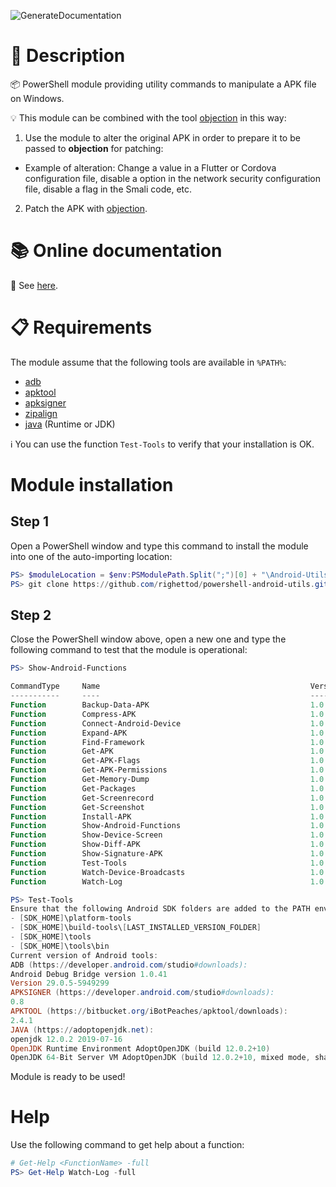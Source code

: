 ![GenerateDocumentation](https://github.com/righettod/powershell-android-utils/workflows/GenerateDocumentation/badge.svg?branch=master)

# 🤔 Description

📦 PowerShell module providing utility commands to manipulate a APK file on Windows.

💡 This module can be combined with the tool [objection](https://github.com/sensepost/objection) in this way:

1. Use the module to alter the original APK in order to prepare it to be passed to **objection** for patching:
 * Example of alteration: Change a value in a Flutter or Cordova configuration file, disable a option in the network security configuration file, disable a flag in the Smali code, etc.
2. Patch the APK with [objection](https://github.com/sensepost/objection/wiki/Patching-Android-Applications).

# 📚 Online documentation

:book: See [here](https://righettod.github.io/powershell-android-utils/).

# 📋 Requirements

The module assume that the following tools are available in `%PATH%`:

* [adb](https://developer.android.com/studio/command-line/adb)
* [apktool](https://ibotpeaches.github.io/Apktool/)
* [apksigner](https://developer.android.com/studio/command-line/apksigner)
* [zipalign](https://developer.android.com/studio/command-line/zipalign)
* [java](https://adoptopenjdk.net) (Runtime or JDK)

:information_source: You can use the function `Test-Tools` to verify that your installation is OK.

# Module installation

## Step 1

Open a PowerShell window and type this command to install the module into one of the auto-importing location:

```powershell
PS> $moduleLocation = $env:PSModulePath.Split(";")[0] + "\Android-Utils"
PS> git clone https://github.com/righettod/powershell-android-utils.git $moduleLocation
```

## Step 2

Close the PowerShell window above, open a new one and type the following command to test that the module is operational:

```powershell
PS> Show-Android-Functions

CommandType     Name                                               Version    Source
-----------     ----                                               -------    ------
Function        Backup-Data-APK                                    1.0        Android-Utils
Function        Compress-APK                                       1.0        Android-Utils
Function        Connect-Android-Device                             1.0        Android-Utils
Function        Expand-APK                                         1.0        Android-Utils
Function        Find-Framework                                     1.0        Android-Utils
Function        Get-APK                                            1.0        Android-Utils
Function        Get-APK-Flags                                      1.0        Android-Utils
Function        Get-APK-Permissions                                1.0        Android-Utils
Function        Get-Memory-Dump                                    1.0        Android-Utils
Function        Get-Packages                                       1.0        Android-Utils
Function        Get-Screenrecord                                   1.0        Android-Utils
Function        Get-Screenshot                                     1.0        Android-Utils
Function        Install-APK                                        1.0        Android-Utils
Function        Show-Android-Functions                             1.0        Android-Utils
Function        Show-Device-Screen                                 1.0        Android-Utils
Function        Show-Diff-APK                                      1.0        Android-Utils
Function        Show-Signature-APK                                 1.0        Android-Utils
Function        Test-Tools                                         1.0        Android-Utils
Function        Watch-Device-Broadcasts                            1.0        Android-Utils
Function        Watch-Log                                          1.0        Android-Utils

PS> Test-Tools
Ensure that the following Android SDK folders are added to the PATH environment variable:
- [SDK_HOME]\platform-tools
- [SDK_HOME]\build-tools\[LAST_INSTALLED_VERSION_FOLDER]
- [SDK_HOME]\tools
- [SDK_HOME]\tools\bin
Current version of Android tools:
ADB (https://developer.android.com/studio#downloads):
Android Debug Bridge version 1.0.41
Version 29.0.5-5949299
APKSIGNER (https://developer.android.com/studio#downloads):
0.8
APKTOOL (https://bitbucket.org/iBotPeaches/apktool/downloads):
2.4.1
JAVA (https://adoptopenjdk.net):
openjdk 12.0.2 2019-07-16
OpenJDK Runtime Environment AdoptOpenJDK (build 12.0.2+10)
OpenJDK 64-Bit Server VM AdoptOpenJDK (build 12.0.2+10, mixed mode, sharing)
```

Module is ready to be used!

# Help

Use the following command to get help about a function:

```powershell
# Get-Help <FunctionName> -full
PS> Get-Help Watch-Log -full
```
